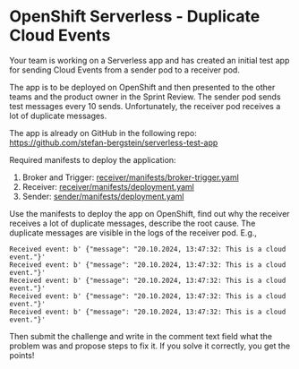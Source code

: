 # OpenShift Serverless - Duplicate Cloud Events 

Your team is working on a Serverless app and has created an initial test app for sending Cloud Events from a sender pod to a receiver pod. 

The app is to be deployed on OpenShift and then presented to the other teams and the product owner in the Sprint Review. 
The sender pod sends test messages every 10 sends. Unfortunately, the receiver pod receives a lot of duplicate messages.

The app is already on GitHub in the following repo:
https://github.com/stefan-bergstein/serverless-test-app

Required manifests to deploy the application:
1. Broker and Trigger: [receiver/manifests/broker-trigger.yaml](receiver/manifests/broker-trigger.yaml)
2. Receiver: [receiver/manifests/deployment.yaml](receiver/manifests/deployment.yaml)
3. Sender: [sender/manifests/deployment.yaml](sender/manifests/deployment.yaml)

Use the manifests to deploy the app on OpenShift, find out why the receiver receives a lot of duplicate messages, describe the root cause. 
The duplicate messages are visible in the logs of the receiver pod. E.g.,
```
Received event: b' {"message": "20.10.2024, 13:47:32: This is a cloud event."}'
Received event: b' {"message": "20.10.2024, 13:47:32: This is a cloud event."}'
Received event: b' {"message": "20.10.2024, 13:47:32: This is a cloud event."}'
Received event: b' {"message": "20.10.2024, 13:47:32: This is a cloud event."}'
Received event: b' {"message": "20.10.2024, 13:47:32: This is a cloud event."}'
```

Then submit the challenge and write in the comment text field what the problem was and propose steps to fix it. If you solve it correctly, you get the points!
